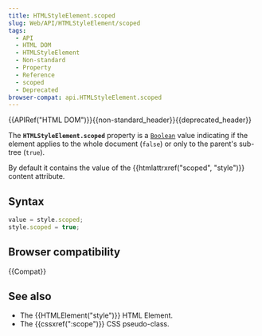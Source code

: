 ```yaml
---
title: HTMLStyleElement.scoped
slug: Web/API/HTMLStyleElement/scoped
tags:
  - API
  - HTML DOM
  - HTMLStyleElement
  - Non-standard
  - Property
  - Reference
  - scoped
  - Deprecated
browser-compat: api.HTMLStyleElement.scoped
---
```

{{APIRef("HTML DOM")}}{{non-standard_header}}{{deprecated_header}}

The **`HTMLStyleElement.scoped`** property is a [`Boolean`](/en-US/docs/Web/API/Boolean) value indicating if the
element applies to the whole document (`false`) or only to the parent's
sub-tree (`true`).

By default it contains the value of the {{htmlattrxref("scoped", "style")}} content
attribute.

## Syntax

```js
value = style.scoped;
style.scoped = true;
```

## Browser compatibility

{{Compat}}

## See also

- The {{HTMLElement("style")}} HTML Element.
- The {{cssxref(":scope")}} CSS pseudo-class.
